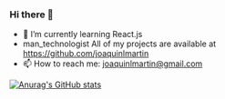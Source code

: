 ### Hi there 👋

- 🌱 I’m currently learning React.js
- man_technologist All of my projects are available at https://github.com/joaquinlmartin
- 📫 How to reach me: joaquinlmartin@gmail.com


[![Anurag's GitHub stats](https://github-readme-stats.vercel.app/api?username=joaquinlmartin)](https://github.com/anuraghazra/github-readme-stats)

<!--
**joaquinlmartin/joaquinlmartin** is a ✨ _special_ ✨ repository because its `README.md` (this file) appears on your GitHub profile.

Here are some ideas to get you started:



- 👯 I’m looking to collaborate on ...
- 🤔 I’m looking for help with ...
- 💬 Ask me about ...
- 📫 How to reach me: ...
- 😄 Pronouns: ...
- ⚡ Fun fact: ...
-->
